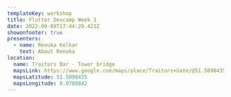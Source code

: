 ```yaml
---
templateKey: workshop
title: Flutter Devcamp Week 1
date: 2022-09-08T17:44:29.421Z
showonfooter: true
presenters:
  - name: Renuka Kelkar
    text: About Renuka
location:
  name: Traitors Bar - Tower bridge
  mapsLink: https://www.google.com/maps/place/Traitors+Gate/@51.5098435,-0.0788842,19z/data=!4m5!3m4!1s0x4876030dd752a1c5:0x4a35f7c87ee9c96!8m2!3d51.5098435!4d-0.0784241
  mapsLatitude: 51.5098435
  mapsLongitude: 0.0788842
---
```

